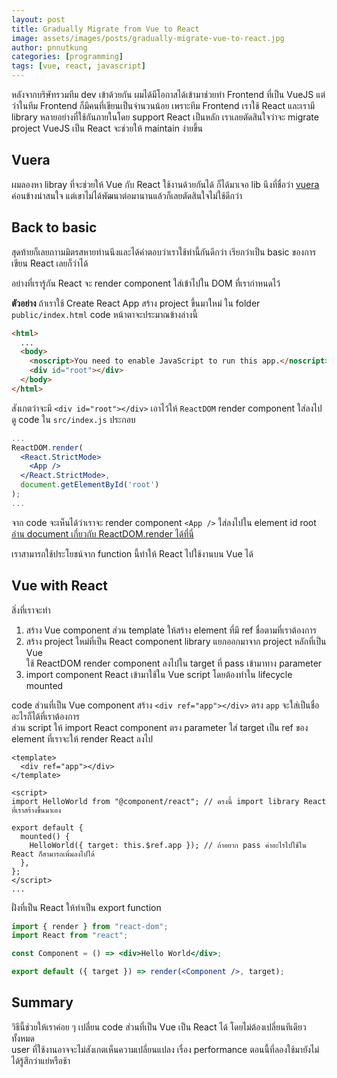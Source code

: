 ```yaml
---
layout: post
title: Gradually Migrate from Vue to React
image: assets/images/posts/gradually-migrate-vue-to-react.jpg
author: pnnutkung
categories: [programming]
tags: [vue, react, javascript]
---
```


หลังจากบริษัทรวมทีม dev เข้าด้วยกัน ผมได้มีโอกาสได้เข้ามาช่วยทำ Frontend ที่เป็น VueJS แต่ว่าในทีม Frontend ก็มีคนที่เขียนเป็นจำนวนน้อย เพราะทีม Frontend เราใช้ React และเรามี library หลายอย่างที่ใช้กันภายในโดย support React เป็นหลัก เราเลยตัดสินใจว่าจะ migrate project VueJS เป็น React จะช่วยให้ maintain ง่ายขึ้น

## Vuera

ผมลองหา libray ที่จะช่วยให้ Vue กับ React ใช้งานด้วยกันได้ ก็ได้มาเจอ lib นึงที่ชื่อว่า [vuera](https://github.com/akxcv/vuera) ค่อนข้างน่าสนใจ แต่เขาไม่ได้พัฒนาต่อมานานแล้วก็เลยตัดสินใจไม่ใช้ดีกว่า

## Back to basic

สุดท้ายก็เลยถาามมิตรสหายท่านนึงและได้คำตอบว่าเราใช้ท่านี้กันดีกว่า เรียกว่าเป็น basic ของการเขียน React เลยก็ว่าได้

อย่างที่เรารู้กัน React จะ render component ใส่เข้าไปใน DOM ที่เรากำหนดไว้

**ตัวอย่าง** ถ้าเราใช้ Create React App สร้าง project ขึ้นมาใหม่ ใน folder `public/index.html` code หน้าตาจะประมาณข้างล่างนี้

```html
<html>
  ...
  <body>
    <noscript>You need to enable JavaScript to run this app.</noscript>
    <div id="root"></div>
  </body>
</html>
```

สังเกตว่าจะมี `<div id="root"></div>` เอาไว้ให้ `ReactDOM` render component ใส่ลงไป  
ดู code ใน `src/index.js` ประกอบ

```jsx
...
ReactDOM.render(
  <React.StrictMode>
    <App />
  </React.StrictMode>,
  document.getElementById('root')
);
...
```

จาก code จะเห็นได้ว่าเราจะ render component `<App />` ใส่ลงไปใน element id root  
[อ่าน document เกี่ยวกับ ReactDOM.render ได้ที่นี่](https://reactjs.org/docs/react-dom.html#render)

เราสามารถใช้ประโยชน์จาก function นี้ทำให้ React ไปใช้งานบน Vue ได้

## Vue with React

สิ่งที่เราจะทำ

1. สร้าง Vue component ส่วน template ให้สร้าง element ที่มี ref ชื่อตามที่เราต้องการ
2. สร้าง project ใหม่ที่เป็น React component library แยกออกมาจาก project หลักที่เป็น Vue  
   ใช้ ReactDOM render component ลงไปใน target ที่ pass เข้ามาทาง parameter
3. import component React เข้ามาใช้ใน Vue script โดยต้องทำใน lifecycle mounted

code ส่วนที่เป็น Vue component สร้าง `<div ref="app"></div>` ตรง `app` จะใส่เป็นชื่ออะไรก็ได้ที่เราต้องการ  
ส่วน script ให้ import React component ตรง parameter ใส่ target เป็น ref ของ element ที่เราจะให้ render React ลงไป

```vue
<template>
  <div ref="app"></div>
</template>

<script>
import HelloWorld from "@component/react"; // ตรงนี้ import library React ที่เราสร้างขึ้นมาเอง

export default {
  mounted() {
    HelloWorld({ target: this.$ref.app }); // ถ้าอยาก pass ค่าอะไรไปใช้ใน React ก็สามารถเพิ่มลงไปได้
  },
};
</script>
...
```

ฝั่งที่เป็น React ให้ทำเป็น export function

```jsx
import { render } from "react-dom";
import React from "react";

const Component = () => <div>Hello World</div>;

export default ({ target }) => render(<Component />, target);
```

## Summary

วิธีนี้ช่วยให้เราค่อย ๆ เปลี่ยน code ส่วนที่เป็น Vue เป็น React ได้ โดยไม่ต้องเปลี่ยนทีเดียวทั้งหมด  
user ที่ใช้งานอาจจะไม่สังเกตเห็นความเปลี่ยนแปลง เรื่อง performance ตอนนี้ที่ลองใช้มายังไม่ได้รู้สึกว่าแย่หรือช้า
